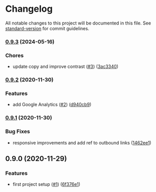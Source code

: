 # Changelog

All notable changes to this project will be documented in this file. See [standard-version](https://github.com/conventional-changelog/standard-version) for commit guidelines.

### [0.9.3](https://github.com/frabonomi/wize.io/compare/v0.9.2...v0.9.3) (2024-05-16)


### Chores

* update copy and improve contrast ([#3](https://github.com/frabonomi/wize.io/issues/3)) ([3ac3340](https://github.com/frabonomi/wize.io/commit/3ac334086cc878c7348427887d348c04e5c37318))

### [0.9.2](https://github.com/frabonomi/wize.io/compare/v0.9.1...v0.9.2) (2020-11-30)


### Features

* add Google Analytics ([#2](https://github.com/frabonomi/wize.io/issues/2)) ([d940cb9](https://github.com/frabonomi/wize.io/commit/d940cb9ec395877d1914db0c63ed1f0823205412))

### [0.9.1](https://github.com/frabonomi/wize.io/compare/v0.9.0...v0.9.1) (2020-11-30)


### Bug Fixes

* responsive improvements and add ref to outbound links ([1462ee1](https://github.com/frabonomi/wize.io/commit/1462ee186eb17f5fe2bea1e574a0d384e9cb4110))

## 0.9.0 (2020-11-29)


### Features

* first project setup ([#1](https://github.com/frabonomi/wize.io/issues/1)) ([6f376e1](https://github.com/frabonomi/wize.io/commit/6f376e1ad561b1d7fddee46f5d1a22b9b113cfd6))
